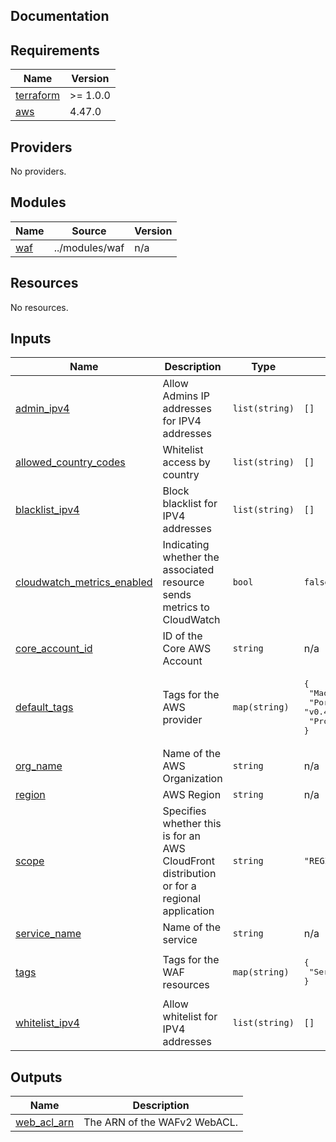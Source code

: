 ## Documentation

<!-- BEGINNING OF PRE-COMMIT-TERRAFORM DOCS HOOK -->
## Requirements

| Name | Version |
|------|---------|
| <a name="requirement_terraform"></a> [terraform](#requirement\_terraform) | >= 1.0.0 |
| <a name="requirement_aws"></a> [aws](#requirement\_aws) | 4.47.0 |

## Providers

No providers.

## Modules

| Name | Source | Version |
|------|--------|---------|
| <a name="module_waf"></a> [waf](#module\_waf) | ../modules/waf | n/a |

## Resources

No resources.

## Inputs

| Name | Description | Type | Default | Required |
|------|-------------|------|---------|:--------:|
| <a name="input_admin_ipv4"></a> [admin\_ipv4](#input\_admin\_ipv4) | Allow Admins IP addresses for IPV4 addresses | `list(string)` | `[]` | no |
| <a name="input_allowed_country_codes"></a> [allowed\_country\_codes](#input\_allowed\_country\_codes) | Whitelist access by country | `list(string)` | `[]` | no |
| <a name="input_blacklist_ipv4"></a> [blacklist\_ipv4](#input\_blacklist\_ipv4) | Block blacklist for IPV4 addresses | `list(string)` | `[]` | no |
| <a name="input_cloudwatch_metrics_enabled"></a> [cloudwatch\_metrics\_enabled](#input\_cloudwatch\_metrics\_enabled) | Indicating whether the associated resource sends metrics to CloudWatch | `bool` | `false` | no |
| <a name="input_core_account_id"></a> [core\_account\_id](#input\_core\_account\_id) | ID of the Core AWS Account | `string` | n/a | yes |
| <a name="input_default_tags"></a> [default\_tags](#input\_default\_tags) | Tags for the AWS provider | `map(string)` | <pre>{<br>  "Made-By": "Terraform",<br>  "Portefaix-Version": "v0.41.0",<br>  "Project": "Portefaix"<br>}</pre> | no |
| <a name="input_org_name"></a> [org\_name](#input\_org\_name) | Name of the AWS Organization | `string` | n/a | yes |
| <a name="input_region"></a> [region](#input\_region) | AWS Region | `string` | n/a | yes |
| <a name="input_scope"></a> [scope](#input\_scope) | Specifies whether this is for an AWS CloudFront distribution or for a regional application | `string` | `"REGIONAL"` | no |
| <a name="input_service_name"></a> [service\_name](#input\_service\_name) | Name of the service | `string` | n/a | yes |
| <a name="input_tags"></a> [tags](#input\_tags) | Tags for the WAF resources | `map(string)` | <pre>{<br>  "Service": "WAF"<br>}</pre> | no |
| <a name="input_whitelist_ipv4"></a> [whitelist\_ipv4](#input\_whitelist\_ipv4) | Allow whitelist for IPV4 addresses | `list(string)` | `[]` | no |

## Outputs

| Name | Description |
|------|-------------|
| <a name="output_web_acl_arn"></a> [web\_acl\_arn](#output\_web\_acl\_arn) | The ARN of the WAFv2 WebACL. |
<!-- END OF PRE-COMMIT-TERRAFORM DOCS HOOK -->
